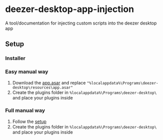 # deezer-desktop-app-injection
A tool/documentation for injecting custom scripts into the deezer desktop app

## Setup
### Installer



### Easy manual way
1. Download the [app.asar]() and replace `"%localappdata%\Programs\deezer-desktop\resources\app.asar"`
2. Create the plugins folder in `%localappdata%\Programs\deezer-desktop\` and place your plugins inside

### Full manual way
1. Follow the [setup](https://github.com/bababoi-2/deezer-desktop-app-injection/edit/main/README.md)
2. Create the plugins folder in `%localappdata%\Programs\deezer-desktop\` and place your plugins inside
